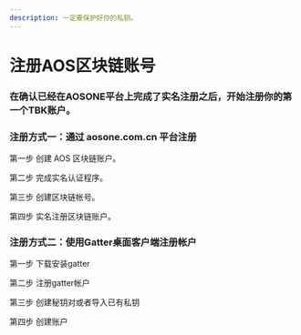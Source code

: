 ```yaml
---
description: 一定要保护好你的私钥。
---
```


# 注册AOS区块链账号

### 在确认已经在AOSONE平台上完成了实名注册之后，开始注册你的第一个TBK账户。

### 注册方式一：通过 aosone.com.cn 平台注册

第一步  创建 AOS 区块链账户。

第二步  完成实名认证程序。

第三步  创建区块链帐号。

第四步  实名注册区块链账户。

### 注册方式二：使用Gatter桌面客户端注册帐户

第一步  下载安装gatter

第二步  注册gatter帐户

第三步  创建秘钥对或者导入已有私钥

第四步  创建账户



